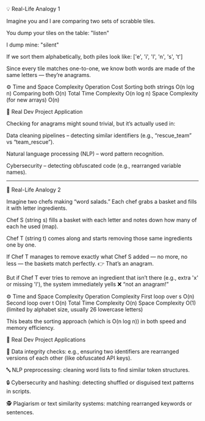 💡 Real-Life Analogy 1

Imagine you and I are comparing two sets of scrabble tiles.

You dump your tiles on the table: "listen"

I dump mine: "silent"

If we sort them alphabetically, both piles look like:
['e', 'i', 'l', 'n', 's', 't']

Since every tile matches one-to-one, we know both words are made of the same letters — they’re anagrams.

⚙️ Time and Space Complexity
Operation                         	  Cost
Sorting both strings	                O(n log n)
Comparing both	                      O(n)
Total Time Complexity	                O(n log n)
Space Complexity (for new arrays)	    O(n)


💼 Real Dev Project Application

Checking for anagrams might sound trivial, but it’s actually used in:

Data cleaning pipelines – detecting similar identifiers (e.g., “rescue_team” vs “team_rescue”).

Natural language processing (NLP) – word pattern recognition.

Cybersecurity – detecting obfuscated code (e.g., rearranged variable names).

----------------------------------------------------------------------------------------------------------
🧠 Real-Life Analogy 2

Imagine two chefs making “word salads.”
Each chef grabs a basket and fills it with letter ingredients.

Chef S (string s) fills a basket with each letter and notes down how many of each he used (map).

Chef T (string t) comes along and starts removing those same ingredients one by one.

If Chef T manages to remove exactly what Chef S added — no more, no less — the baskets match perfectly.
👉 That’s an anagram.

But if Chef T ever tries to remove an ingredient that isn’t there (e.g., extra 'x' or missing 'l'), the system immediately yells ❌ “not an anagram!”

⚙️ Time and Space Complexity
Operation	Complexity
First loop over s	O(n)
Second loop over t	O(n)
Total Time Complexity	O(n)
Space Complexity	O(1) (limited by alphabet size, usually 26 lowercase letters)

This beats the sorting approach (which is O(n log n)) in both speed and memory efficiency.

💼 Real Dev Project Applications

🧾 Data integrity checks: e.g., ensuring two identifiers are rearranged versions of each other (like obfuscated API keys).

🔤 NLP preprocessing: cleaning word lists to find similar token structures.

🔒 Cybersecurity and hashing: detecting shuffled or disguised text patterns in scripts.

🕵️ Plagiarism or text similarity systems: matching rearranged keywords or sentences.